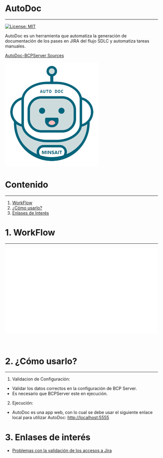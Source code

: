 
# AutoDoc
---

[![License: MIT](https://img.shields.io/badge/License-MIT-yellow.svg)](https://opensource.org/licenses/MIT)

AutoDoc es un herramienta que automatiza la generación de documentación de los pases en JIRA del flujo SDLC y automatiza tareas manuales.

[AutoDoc-BCPServer Sources](https://bitbucket.lima.bcp.com.pe/projects/LKDVBCP/repos/bcpserver-autodoc-sources/browse)

![Logo-autotoken](./img/logo-auto-doc.png)

# Contenido
---

1. [WorkFlow](#workflow)
1. [¿Cómo usarlo?](#uso)
1. [Enlases de Interés](#enlases)

# 1. WorkFlow <a name="workflow"></a>
---

  ![WorkFlowImg](./img/workflow.gif)

<br>

# 2. ¿Cómo usarlo? <a name="uso"></a>
---

1. Validacion de Configuración: 
  - Validar los datos correctos en la configuración de BCP Server.
  - Es necesario que BCPServer este en ejecución.  

2. Ejecución:
  - AutoDoc es una app web, con lo cual se debe usar el siguiente enlace local para utilizar AutoDoc: [http://localhost:5555](http://localhost:5555)

# 3. Enlases de interés <a name="enlases"></a>
  - [Problemas con la validación de los accesos a Jira](./errores-accesos-jira.md)

<br>


